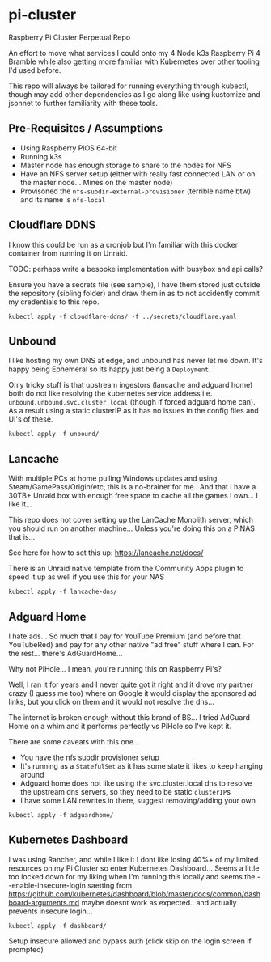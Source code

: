 # pi-cluster
Raspberry Pi Cluster Perpetual Repo

An effort to move what services I could onto my 4 Node k3s Raspberry Pi 4 Bramble while also getting more familiar with Kubernetes over other tooling I'd used before.

This repo will always be tailored for running everything through kubectl, though may add other dependencies as I go along like using kustomize and jsonnet to further familiarity with these tools.

## Pre-Requisites / Assumptions
- Using Raspberry PiOS 64-bit
- Running k3s
- Master node has enough storage to share to the nodes for NFS
- Have an NFS server setup (either with really fast connected LAN or on the master node... Mines on the master node)
- Provisoned the `nfs-subdir-external-provisioner` (terrible name btw) and its name is `nfs-local`

## Cloudflare DDNS
I know this could be run as a cronjob but I'm familiar with this docker container from running it on Unraid.

TODO: perhaps write a bespoke implementation with busybox and api calls?

Ensure you have a secrets file (see sample), I have them stored just outside the repository (sibling folder) and draw them in as to not accidently commit my credentials to this repo.
```shell
kubectl apply -f cloudflare-ddns/ -f ../secrets/cloudflare.yaml
```

## Unbound
I like hosting my own DNS at edge, and unbound has never let me down. It's happy being Ephemeral so its happy just being a `Deployment`.

Only tricky stuff is that upstream ingestors (lancache and adguard home) both do not like resolving the kubernetes service address i.e. `unbound.unbound.svc.cluster.local` (though if forced adguard home can). As a result using a static clusterIP as it has no issues in the config files and UI's of these.

```shell
kubectl apply -f unbound/
```

## Lancache
With multiple PCs at home pulling Windows updates and using Steam/GamePass/Origin/etc, this is a no-brainer for me.. And that I have a 30TB+ Unraid box with enough free space to cache all the games I own... I like it...

This repo does not cover setting up the LanCache Monolith server, which you should run on another machine... Unless you're doing this on a PiNAS that is...

See here for how to set this up: https://lancache.net/docs/

There is an Unraid native template from the Community Apps plugin to speed it up as well if you use this for your NAS

```shell
kubectl apply -f lancache-dns/
```

## Adguard Home
I hate ads... So much that I pay for YouTube Premium (and before that YouTubeRed) and pay for any other native "ad free" stuff where I can.
For the rest... there's AdGuardHome...

Why not PiHole... I mean, you're running this on Raspberry Pi's? 

Well, I ran it for years and I never quite got it right and it drove my partner crazy (I guess me too) where on Google it would display the sponsored ad links, but you click on them and it would not resolve the dns... 

The internet is broken enough without this brand of BS... I tried AdGuard Home on a whim and it performs perfectly vs PiHole so I've kept it.

There are some caveats with this one... 
- You have the nfs subdir provisioner setup
- It's running as a `StatefulSet` as it has some state it likes to keep hanging around
- Adguard home does not like using the svc.cluster.local dns to resolve the upstream dns servers, so they need to be static `clusterIP`s
- I have some LAN rewrites in there, suggest removing/adding your own

```shell
kubectl apply -f adguardhome/
```

## Kubernetes Dashboard
I was using Rancher, and while I like it I dont like losing 40%+ of my limited resources on my Pi Cluster so enter Kubernetes Dashboard...
Seems a little too locked down for my liking when I'm running this locally and seems the --enable-insecure-login saetting from https://github.com/kubernetes/dashboard/blob/master/docs/common/dashboard-arguments.md maybe doesnt work as expected.. and actually prevents insecure login...

```shell
kubectl apply -f dashboard/
```

Setup insecure allowed and bypass auth (click skip on the login screen if prompted)

